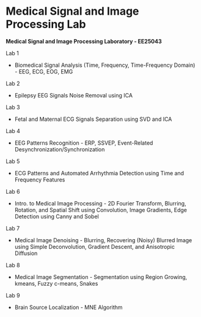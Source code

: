 # Medical Signal and Image Processing Lab

**Medical Signal and Image Processing Laboratory - EE25043**


Lab 1

*   Biomedical Signal Analysis (Time, Frequency, Time-Frequency Domain) - EEG, ECG, EOG, EMG

Lab 2

*   Epilepsy EEG Signals Noise Removal using ICA

Lab 3

*   Fetal and Maternal ECG Signals Separation using SVD and ICA

Lab 4

*   EEG Patterns Recognition - ERP, SSVEP, Event-Related Desynchronization/Synchronization

Lab 5

*   ECG Patterns and Automated Arrhythmia Detection using Time and Frequency Features

Lab 6

*   Intro. to Medical Image Processing - 2D Fourier Transform, Blurring, Rotation, and Spatial Shift using Convolution, Image Gradients, Edge Detection using Canny and Sobel

Lab 7

*   Medical Image Denoising - Blurring, Recovering (Noisy) Blurred Image using Simple Deconvolution, Gradient Descent, and Anisotropic Diffusion

Lab 8

*   Medical Image Segmentation - Segmentation using Region Growing, kmeans, Fuzzy c-means, Snakes

Lab 9

*   Brain Source Localization - MNE Algorithm
